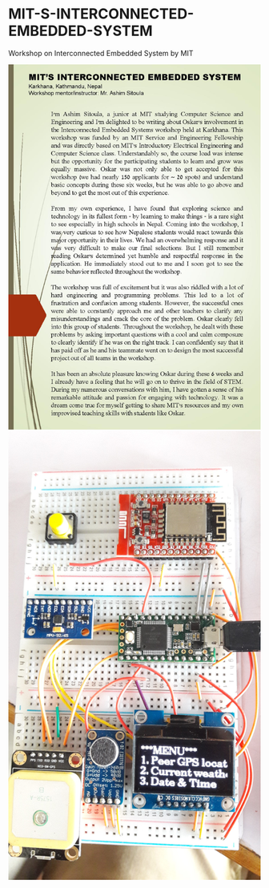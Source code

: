 # MIT-S-INTERCONNECTED-EMBEDDED-SYSTEM
Workshop on Interconnected Embedded System by MIT

<img src="https://github.com/OSKUDA/MIT-S-INTERCONNECTED-EMBEDDED-SYSTEM/blob/main/REVIEW-image.jpg" width="750"/>

<img src="https://github.com/OSKUDA/MIT-S-INTERCONNECTED-EMBEDDED-SYSTEM/blob/main/device.jpg" width="750"/>
